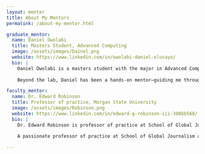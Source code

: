 ```yaml
---
layout: mentor
title: About My Mentors
permalink: /about-my-mentor.html

graduate_mentor:
  name: Daniel Owolabi
  title: Masters Student, Advanced Computing
  image: /assets/images/Dainel.png
  website: https://www.linkedin.com/in/owolabi-daniel-olusayo/
  bio: |
    Daniel Owolabi is a masters student with the major in Advanced Computing at Morgan State University.
    
    Beyond the lab, Daniel has been a hands-on mentor—guiding me through research, publishing, and grad school preparation. Her support has been instrumental in helping me grow both technically and professionally, always encouraging thoughtful problem-solving and a deeper understanding of the field.

faculty_mentor:
  name: Dr. Edward Robinson
  title: Professor of practice, Morgan State University
  image: /assets/images/Robinson.png
  website: https://www.linkedin.com/in/edward-g-robinson-iii-308bb568/
  bio: |
    Dr. Edward Robinson is professor of practice at School of Global Journalism and Communication at Morgan State University.
    
    A passionate professor of practice at School of Global Journalism and communication.

---
```

